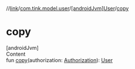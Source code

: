 //[link](../../index.md)/[com.tink.model.user](../index.md)/[[androidJvm]User](index.md)/[copy](copy.md)



# copy  
[androidJvm]  
Content  
fun [copy](copy.md)(authorization: [Authorization](../[android-jvm]-authorization/index.md)): [User](index.md)  



